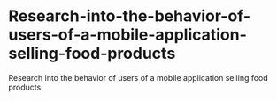 # Research-into-the-behavior-of-users-of-a-mobile-application-selling-food-products
Research into the behavior of users of a mobile application selling food products
